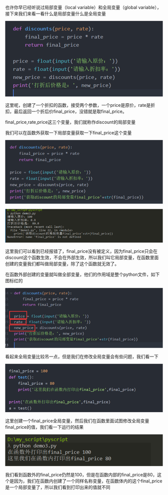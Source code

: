 也许你早已经听说过局部变量（local variable）和全局变量（global variable），接下来我们来看一看什么是局部变量什么是全局变量

![](/assets/localvariable.png)

这里呢，创建了一个折扣的函数，接受两个参数，一个price是原价，rate是折扣，最后返回一个折后价final\_price，没错就是取final\_price。

final\_price,rate,price这三个变量，我们就称作discount的局部变量

我们可以在函数外获取一下局部变量获取一下final\_price这个变量

![](/assets/print_loaclvariable.png)

![](/assets/print_loaclvariabl_error.png)

这里我们可以看到已经报错了，final\_price没有被定义，因为final\_price只会在discount这个函数生效，不会在外部生效，所以我们叫它局部变量，在函数里面创建的变量我们都叫做局部变量，除了这个函数就无效了。

在函数外部创建的变量就叫做全部变量，他们的作用域是整个python文件，如下图标红的

![](/assets/gloable_variable.png)

看起来全局变量比较吊一点，但是我们在修改全局变量会有些问题，我们看一下

![](/assets/修改全局变量.png)

这里创建一个final\_price全局变量，然后我们在函数里面试图修改全局变量final\_price的值，我们看一下运行的结果

![](/assets/修改全局变运行结果.png)

我们看到函数外的final\_price仍然是100，但是在函数内部的final\_price是80，这个是因为，我们在函数内创建了一个同样名称变量，在函数体内的这个final\_price是一个局部变量了，所以我们看到打印出来的值就不同

